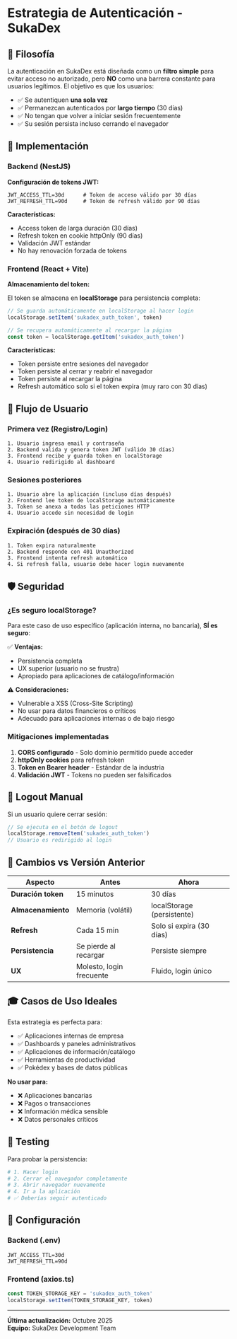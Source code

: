 # Estrategia de Autenticación - SukaDex

## 🎯 Filosofía

La autenticación en SukaDex está diseñada como un **filtro simple** para evitar acceso no autorizado, pero **NO** como una barrera constante para usuarios legítimos. El objetivo es que los usuarios:

- ✅ Se autentiquen **una sola vez**
- ✅ Permanezcan autenticados por **largo tiempo** (30 días)
- ✅ No tengan que volver a iniciar sesión frecuentemente
- ✅ Su sesión persista incluso cerrando el navegador

## 🔐 Implementación

### Backend (NestJS)

**Configuración de tokens JWT:**

```env
JWT_ACCESS_TTL=30d      # Token de acceso válido por 30 días
JWT_REFRESH_TTL=90d     # Token de refresh válido por 90 días
```

**Características:**
- Access token de larga duración (30 días)
- Refresh token en cookie httpOnly (90 días)
- Validación JWT estándar
- No hay renovación forzada de tokens

### Frontend (React + Vite)

**Almacenamiento del token:**

El token se almacena en **localStorage** para persistencia completa:

```typescript
// Se guarda automáticamente en localStorage al hacer login
localStorage.setItem('sukadex_auth_token', token)

// Se recupera automáticamente al recargar la página
const token = localStorage.getItem('sukadex_auth_token')
```

**Características:**
- Token persiste entre sesiones del navegador
- Token persiste al cerrar y reabrir el navegador
- Token persiste al recargar la página
- Refresh automático solo si el token expira (muy raro con 30 días)

## 🚀 Flujo de Usuario

### Primera vez (Registro/Login)

```
1. Usuario ingresa email y contraseña
2. Backend valida y genera token JWT (válido 30 días)
3. Frontend recibe y guarda token en localStorage
4. Usuario redirigido al dashboard
```

### Sesiones posteriores

```
1. Usuario abre la aplicación (incluso días después)
2. Frontend lee token de localStorage automáticamente
3. Token se anexa a todas las peticiones HTTP
4. Usuario accede sin necesidad de login
```

### Expiración (después de 30 días)

```
1. Token expira naturalmente
2. Backend responde con 401 Unauthorized
3. Frontend intenta refresh automático
4. Si refresh falla, usuario debe hacer login nuevamente
```

## 🛡️ Seguridad

### ¿Es seguro localStorage?

Para este caso de uso específico (aplicación interna, no bancaria), **SÍ es seguro**:

✅ **Ventajas:**
- Persistencia completa
- UX superior (usuario no se frustra)
- Apropiado para aplicaciones de catálogo/información

⚠️ **Consideraciones:**
- Vulnerable a XSS (Cross-Site Scripting)
- No usar para datos financieros o críticos
- Adecuado para aplicaciones internas o de bajo riesgo

### Mitigaciones implementadas

1. **CORS configurado** - Solo dominio permitido puede acceder
2. **httpOnly cookies** para refresh token
3. **Token en Bearer header** - Estándar de la industria
4. **Validación JWT** - Tokens no pueden ser falsificados

## 📝 Logout Manual

Si un usuario quiere cerrar sesión:

```typescript
// Se ejecuta en el botón de logout
localStorage.removeItem('sukadex_auth_token')
// Usuario es redirigido al login
```

## 🔄 Cambios vs Versión Anterior

| Aspecto | Antes | Ahora |
|---------|-------|-------|
| **Duración token** | 15 minutos | 30 días |
| **Almacenamiento** | Memoria (volátil) | localStorage (persistente) |
| **Refresh** | Cada 15 min | Solo si expira (30 días) |
| **Persistencia** | Se pierde al recargar | Persiste siempre |
| **UX** | Molesto, login frecuente | Fluido, login único |

## 🎓 Casos de Uso Ideales

Esta estrategia es perfecta para:

- ✅ Aplicaciones internas de empresa
- ✅ Dashboards y paneles administrativos
- ✅ Aplicaciones de información/catálogo
- ✅ Herramientas de productividad
- ✅ Pokédex y bases de datos públicas

**No usar para:**
- ❌ Aplicaciones bancarias
- ❌ Pagos o transacciones
- ❌ Información médica sensible
- ❌ Datos personales críticos

## 🧪 Testing

Para probar la persistencia:

```bash
# 1. Hacer login
# 2. Cerrar el navegador completamente
# 3. Abrir navegador nuevamente
# 4. Ir a la aplicación
# ✅ Deberías seguir autenticado
```

## 🔧 Configuración

### Backend (.env)
```env
JWT_ACCESS_TTL=30d
JWT_REFRESH_TTL=90d
```

### Frontend (axios.ts)
```typescript
const TOKEN_STORAGE_KEY = 'sukadex_auth_token'
localStorage.setItem(TOKEN_STORAGE_KEY, token)
```

---

**Última actualización:** Octubre 2025  
**Equipo:** SukaDex Development Team
